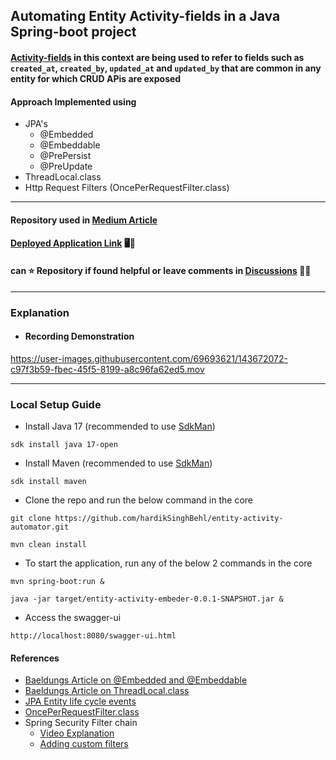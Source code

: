 ## Automating Entity Activity-fields in a Java Spring-boot project
#### <ins>Activity-fields</ins> in this context are being used to refer to fields such as `created_at`, `created_by`, `updated_at` and `updated_by` that are common in any entity for which CRUD APis are exposed
#### Approach Implemented using
* JPA's
  * @Embedded
  * @Embeddable 
  * @PrePersist
  * @PreUpdate
* ThreadLocal.class
* Http Request Filters (OncePerRequestFilter.class)
---

#### Repository used in [Medium Article](https://medium.com/@behl-hardik/automating-entity-activity-fields-using-threadlocal-and-jpas-embeddable-and-embedded-5b46d0a497c2)
#### [Deployed Application Link](https://entity-activity-automator.herokuapp.com/swagger-ui.html) 🖥🥸
#### can ⭐️ Repository if found helpful or leave comments in [Discussions](https://github.com/hardikSinghBehl/entity-activity-automator/discussions) 💬😄

---
### Explanation
* #### Recording Demonstration
https://user-images.githubusercontent.com/69693621/143672072-c97f3b59-fbec-45f5-8199-a8c96fa62ed5.mov


---
### Local Setup Guide
* Install Java 17 (recommended to use [SdkMan](https://sdkman.io))
```
sdk install java 17-open
```
* Install Maven (recommended to use [SdkMan](https://sdkman.io))
```
sdk install maven
```

* Clone the repo and run the below command in the core
```
git clone https://github.com/hardikSinghBehl/entity-activity-automator.git
```
```
mvn clean install
```

* To start the application, run any of the below 2 commands in the core
```
mvn spring-boot:run &
```

```
java -jar target/entity-activity-embeder-0.0.1-SNAPSHOT.jar &
```
* Access the swagger-ui
```
http://localhost:8080/swagger-ui.html
```


#### References
* [Baeldungs Article on @Embedded and @Embeddable](https://www.baeldung.com/jpa-embedded-embeddable)
* [Baeldungs Article on ThreadLocal.class](https://www.baeldung.com/java-threadlocal)
* [JPA Entity life cycle events](https://www.baeldung.com/jpa-entity-lifecycle-events)
* [OncePerRequestFilter.class](https://docs.spring.io/spring-framework/docs/current/javadoc-api/org/springframework/web/filter/OncePerRequestFilter.html)
* Spring Security Filter chain
  * [Video Explanation](https://www.youtube.com/watch?v=EeXFwR21J1A)
  * [Adding custom filters](https://www.baeldung.com/spring-security-custom-filter)

